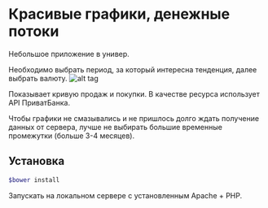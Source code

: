 # Красивые графики, денежные потоки
Небольшое приложение в универ.

Необходимо выбрать период, за который интересна тенденция, далее выбрать валюту.
![alt tag](http://cs629429.vk.me/v629429854/2e70c/wS_lbMDlEek.jpg)

Показывает кривую продаж и покупки.
В качестве ресурса использует API ПриватБанка.

Чтобы графики не смазывались и не пришлось долго ждать получение данных от сервера, лучше не выбирать большие временные промежутки (больше 3-4 месяцев).

## Установка

```sh
$bower install
```
Запускать на локальном сервере с установленным Apache + PHP.
